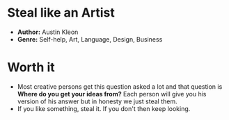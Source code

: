 # Steal like an Artist
- **Author:** Austin Kleon
- **Genre:** Self-help, Art, Language, Design, Business

# Worth it    
- Most creative persons get this question asked a lot and that question is **Where do you get your ideas from?** Each person will give you his version of his answer but in honesty we just steal them.
- If you like something, steal it. If you don't then keep looking.